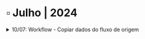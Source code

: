 # ▫️ Julho | 2024



<details>

<summary>10/07: Workflow - Copiar dados do fluxo de origem</summary>

**Workflow > Desenho do fluxo**&#x20;

A tela de configuração para o componente de [“**Novo Fluxo**”](https://arquivar.gitbook.io/manual-arqged-or-colaboradores-e-franqueados/workflow/desenho-do-fluxo/aba-fluxograma#configuracoes-de-fluxo), foi alterada para possibilitar ao usuário copiar os dados do fluxo atual para o novo fluxo.&#x20;

Anteriormente, no avanço para este componente apenas a aplicação ativava um novo fluxo. Com esta alteração, o usuário poderá configurar previamente, quais informações do fluxo atual poderão ser copiadas para o fluxo de destino.&#x20;

</details>

